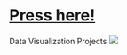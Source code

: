 # [Press here!](https://calvinjamesheath.github.io/Visualize-Data-with-a-Bar-Chart-/)
Data Visualization Projects
![](https://github.com/CalvinJamesHeath/Visualize-Data-with-a-Bar-Chart-/blob/master/img.png?raw=true)
